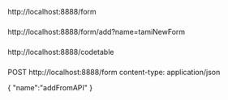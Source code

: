 
http://localhost:8888/form

###
http://localhost:8888/form/add?name=tamiNewForm

###
http://localhost:8888/codetable

###

POST http://localhost:8888/form
content-type: application/json

{
    "name":"addFromAPI"
}

###